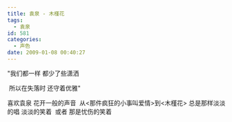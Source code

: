 ```yaml
---
title: 袁泉 - 木槿花
tags:
  - 袁泉
id: 581
categories:
  - 声色
date: 2009-01-08 00:40:27
---
```


&quot;我们都一样 都少了些潇洒 

&nbsp;所以在失落时 还守着优雅&quot; 

喜欢袁泉
花开一般的声音&nbsp; 从&lt;那件疯狂的小事叫爱情&gt;到&lt;木槿花&gt;
总是那样淡淡的唱
淡淡的笑着&nbsp; 或者 那是忧伤的笑着